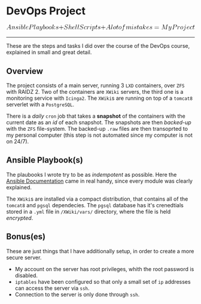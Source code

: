 # DevOps Project

![formula for success](./code.png)

---

These are the steps and tasks I did over the course of the DevOps course, explained in small and great detail.

## Overview

The project consists of a main server, running 3 `LXD` containers, over `ZFS` with RAIDZ 2. Two of the containers are `XWiki` servers, the third one is a monitoring service with `Icinga2`. The `XWiki`s are running on top of a `tomcat8` serverlet with a `PostgreSQL`.

There is a *daily* `cron` job that takes a **snapshot** of the containers with the current date as an *id* of each snapshot. The snapshots are then *backed-up* with the `ZFS` file-system. The backed-up `.raw` files are then transoprted to my personal computer (this step is not automated since my computer is not on 24/7).

## Ansible Playbook(s)

The plaubooks I wrote try to be as *indempotent* as possible. Here the [Ansible Documentation](http://docs.ansible.com) came in real handy, since every module was clearly explained.

The `XWiki`s are installed via a compact distribution, that contains all of the `tomcat8` and `pgsql` dependecies. The `pgsql` database has it's crenedtials stored in a `.yml` file in `/XWiki/vars/` directory, where the file is held *encrypted*.

## Bonus(es)

These are just things that I have additionally setup, in order to create a more secure server.

- My account on the server has root privileges, whith the root password is disabled.
- `iptables` have been configured so that only a small set of `ip` addresses can access the server via `ssh`.
- Connection to the server is only done through `ssh`.
